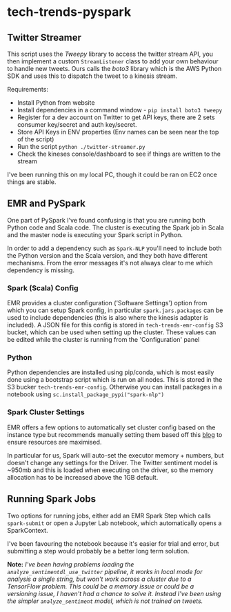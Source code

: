 # tech-trends-pyspark

## Twitter Streamer

This script uses the *Tweepy* library to access the twitter stream API, you then implement a custom `StreamListener` class to add your own behaviour to handle new tweets. Ours calls the *boto3* library which is the AWS Python SDK and uses this to dispatch the tweet to a kinesis stream.   

Requirements:
- Install Python from website
- Install dependencies in a command window - `pip install boto3 tweepy`
- Register for a dev account on Twitter to get API keys, there are 2 sets consumer key/secret and auth key/secret.
- Store API Keys in ENV properties (Env names can be seen near the top of the script)
- Run the script `python ./twitter-streamer.py`
- Check the kineses console/dashboard to see if things are written to the stream

I've been running this on my local PC, though it could be ran on EC2 once things are stable.

## EMR and PySpark

One part of PySpark I've found confusing is that you are running both Python code and Scala code. The cluster is executing the Spark job in Scala and the master node is executing your Spark script in Python.

In order to add a dependency such as `Spark-NLP` you'll need to include both the Python version and the Scala version, and they both have different mechanisms. From the error messages it's not always clear to me which dependency is missing.

### Spark (Scala) Config

EMR provides a cluster configuration ('Software Settings') option from which you can setup Spark config, in particular `spark.jars.packages` can be used to include dependencies (this is also where the kinesis adapter is included). A JSON file for this config is stored in `tech-trends-emr-config` S3 bucket, which can be used when setting up the cluster. These values can be edited while the cluster is running from the 'Configuration' panel

### Python

Python dependencies are installed using pip/conda, which is most easily done using a bootstrap script which is run on all nodes. This is stored in the S3 bucker `tech-trends-emr-config`. Otherwise you can install packages in a notebook using `sc.install_package_pypi("spark-nlp")`

### Spark Cluster Settings

EMR offers a few options to automatically set cluster config based on the instance type but recommends manually setting them based off this [blog](https://aws.amazon.com/blogs/big-data/best-practices-for-successfully-managing-memory-for-apache-spark-applications-on-amazon-emr/) to ensure resources are maximised. 

In particular for us, Spark will auto-set the executor memory + numbers, but doesn't change any settings for the Driver. The Twitter sentiment model is ~950mb and this is loaded when executing on the driver, so the memory allocation has to be increased above the 1GB default.

## Running Spark Jobs
Two options for running jobs, either add an EMR Spark Step which calls `spark-submit` or open a Jupyter Lab notebook, which automatically opens a SparkContext.

I've been favouring the notebook because it's easier for trial and error, but submitting a step would probably be a better long term solution.

**Note:** *I've been having problems loading the `analyze_sentimentdl_use_twitter` pipeline, it works in local mode for analysis a single string, but won't work across a cluster due to a TensorFlow problem. This could be a memory issue or could be a versioning issue, I haven't had a chance to solve it. Instead I've been using the simpler `analyze_sentiment` model, which is not trained on tweets.*

